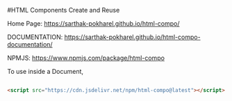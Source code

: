 #HTML Components Create and Reuse

Home Page:
https://sarthak-pokharel.github.io/html-compo/

DOCUMENTATION:
https://sarthak-pokharel.github.io/html-compo-documentation/

NPMJS:
https://www.npmjs.com/package/html-compo


To use inside a Document,

```html

<script src="https://cdn.jsdelivr.net/npm/html-compo@latest"></script>

```

